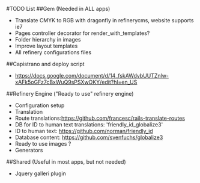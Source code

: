 #TODO List
##Gem (Needed in ALL apps)
* Translate CMYK to RGB with dragonfly in refinerycms, website supports ie7
* Pages controller decorator for render_with_templates?
* Folder hierarchy in images
* Improve layout templates
* All refinery configurations files

##Capistrano and deploy script
* https://docs.google.com/document/d/14_fskAWdvbUUTZnlw-xAFk5oGFz7cBxWuQ9sPSXwOKY/edit?hl=en_US

##Refinery Engine ("Ready to use" refinery engine)
* Configuration setup
* Translation
 * Route translations:https://github.com/francesc/rails-translate-routes
 * DB for ID to human text translations: 'friendly_id_globalize3'
 * ID to human text: https://github.com/norman/friendly_id
 * Database content: https://github.com/svenfuchs/globalize3 
* Ready to use images ?
* Generators

##Shared (Useful in most apps, but not needed)
* Jquery galleri plugin